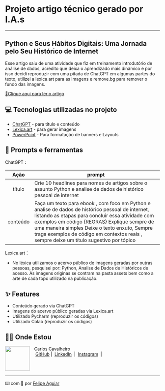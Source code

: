 # Projeto artigo técnico gerado por I.A.s
-------

<h2>Python e Seus Hábitos Digitais: Uma Jornada pelo Seu Histórico de Internet</h2>
<p>Esse artigo saiu de uma atividade que fiz em treinamento introdutório de análise de dados, acredito que deixa o aprendizado mais dinâmico e por isso decidi reproduzir com uma pitada de ChatGPT em algumas partes do texto, utilizei a lexica.art para as imagens e remove.bg para remover o fundo das imagens.</p>

<a href="https://www.dio.me/articles/python-e-seus-habitos-digitais-uma-jornada-pelo-seu-historico-de-internet" title="View PDF now"> 📕Clique aqui para ler o artigo</a>

## 💻 Tecnologias utilizadas no projeto

- [ChatGPT](https://chat.openai.com/) - para título e conteúdo
- [Lexica.art](https://lexica.art/) - para gerar imagens
- [PowerPoint](https://www.microsoft.com/en/microsoft-365/powerpoint) - Para formatação de banners e Layouts

## 📄 Prompts e ferramentas


ChatGPT：

|   Ação   | prompt                                                                                                                                                                                                                                                                         |
| :------: | ------------------------------------------------------------------------------------------------------------------------------------------------------------------------------------------------------------------------------------------------------------------------------ |
|  título  | Crie 10 headlines para nomes de artigos sobre o assunto Python e analise de dados de histórico pessoal de internet                                                                                                                                                                                                 |
| conteúdo | Faça um texto para ebook , com foco em Python e analise de dados de histórico pessoal de internet, listando as etapas para concluir essa atividade com exemplos em código {REGRAS} Explique sempre de uma maneira simples Deixe o texto enxuto, Sempre traga exemplos de código em contextos reais , sempre deixe um título sugestivo por tópico |


Lexica.art：

- No léxica utilizamos o acervo público de imagens geradas por outras pessoas, pesquisei por: Python, Analise de Dados de Históricos de acesso. As imagens originas se contram na pasta assets bem como a arte de cada topo utilizado na publicação.


## ✨ Features

- Conteúdo gerado via ChatGPT
- Imagens do acervo público geradas via Lexica.art
- Utilizado Pycharm (reproduzir os códigos)
- Utilizado Colab (reproduzir os códigos)

## 👨‍💻 Onde Estou

<p>
    <img 
      align=left 
      margin=10 
      width=80 
      src="https://avatars.githubusercontent.com/u/37452836?v=4"
    />
    <p>&nbsp&nbsp&nbspCarlos Cavalheiro<br>
    &nbsp&nbsp&nbsp
    <a href="https://github.com/CarlosCavalheiro">
    GitHub</a>&nbsp;|&nbsp;
    <a href="www.linkedin.com/in/cavalheiro_ca">LinkedIn</a>
&nbsp;|&nbsp;
    <a href="https://www.instagram.com/cavalheiro_ca/">
    Instagram</a>
&nbsp;|&nbsp;</p>
</p>
<br/><br/>
<p>

---

⌨️ com 💜 por [Felipe Aguiar](https://github.com/felipeAguiarCode)
